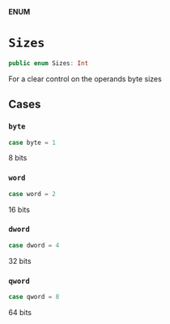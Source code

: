 **ENUM**

# `Sizes`

```swift
public enum Sizes: Int
```

For a clear control on the operands byte sizes

## Cases
### `byte`

```swift
case byte = 1
```

8 bits

### `word`

```swift
case word = 2
```

16 bits

### `dword`

```swift
case dword = 4
```

32 bits

### `qword`

```swift
case qword = 8
```

64 bits
